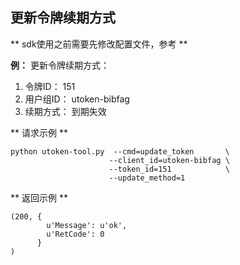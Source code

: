 

## 更新令牌续期方式

\*\* sdk使用之前需要先修改配置文件，参考[](utoken/sdk/prerequisites)
\*\*

**例：** 更新令牌续期方式：

1.  令牌ID： 151
2.  用户组ID： utoken-bibfag
3.  续期方式： 到期失效

\*\* 请求示例 \*\*

    python utoken-tool.py  --cmd=update_token       \
                          --client_id=utoken-bibfag \
                          --token_id=151            \
                          --update_method=1

\*\* 返回示例 \*\*

    (200, {
            u'Message': u'ok', 
            u'RetCode': 0
          }
    )
